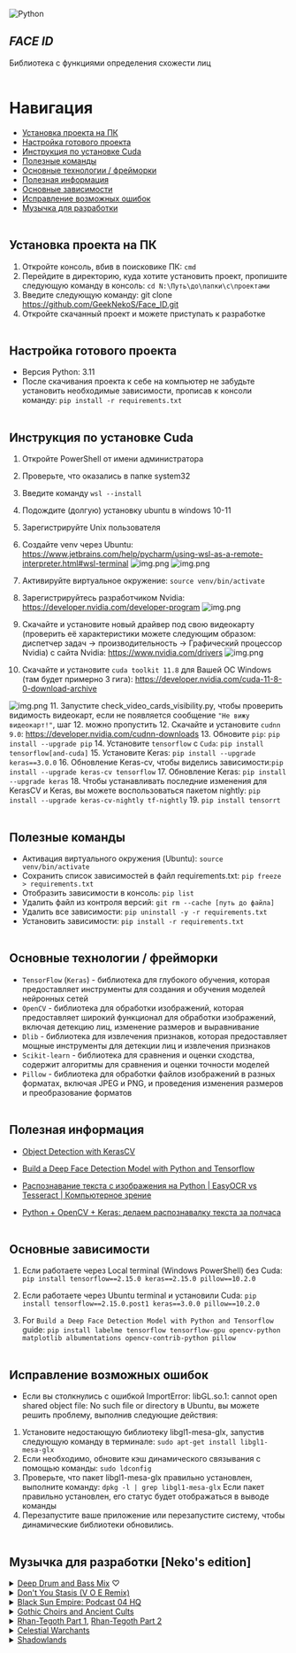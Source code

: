 ![Python](https://img.shields.io/badge/-Python-05122A?style=flat&logo=python)&nbsp;

## *FACE ID*
Библиотека с функциями определения схожести лиц
<br /> <br />


# Навигация
 - [Установка проекта на ПК](#download_project)
 - [Настройка готового проекта](#setting_up_a_project)
 - [Инструкция по установке Cuda](#cuda)
 - [Полезные команды](#useful_commands)
 - [Основные технологии / фрейморки](#basic_technologies)
 - [Полезная информация](#useful_information)
 - [Основные зависимости](#main_dependencies)
 - [Исправление возможных ошибок](#errors_solving)
 - [Музычка для разработки](#nekos_music)
<br /> <br />


<a name="download_project"></a> 
## Установка проекта на ПК
1. Откройте консоль, вбив в поисковике ПК: `cmd`
2. Перейдите в директорию, куда хотите установить проект, пропишите следующую команду в консоль: `cd N:\Путь\до\папки\с\проектами`
3. Введите следующую команду: git clone https://github.com/GeekNekoS/Face_ID.git
4. Откройте скачанный проект и можете приступать к разработке
<br /> <br />


<a name="setting_up_a_project"></a> 
## Настройка готового проекта
 - Версия Python: 3.11
 - После скачивания проекта к себе на компьютер не забудьте установить необходимые зависимости, прописав к консоли команду:  `pip install -r requirements.txt`
<br /> <br />


<a name="cuda"></a> 
## Инструкция по установке Cuda
1. Откройте PowerShell от имени администратора
2. Проверьте, что оказались в папке system32
3. Введите команду `wsl --install`
4. Подождите (долгую) установку ubuntu в windows 10-11
5. Зарегистрируйте Unix пользователя
6. Создайте venv через Ubuntu: https://www.jetbrains.com/help/pycharm/using-wsl-as-a-remote-interpreter.html#wsl-terminal
![img.png](data_for_readme/configuring_venv.png)
![img.png](data_for_readme/adding_interpriter.png)

7. Активируйте виртуальное окружение: `source venv/bin/activate`
8. Зарегистрируйтесь разработчиком Nvidia: https://developer.nvidia.com/developer-program
![img.png](data_for_readme/nvidia_dev_reg_example.png)
9. Скачайте и установите новый драйвер под свою видеокарту (проверить её характеристики можете следующим образом: диспетчер задач -> производительность -> Графический процессор Nvidia) с сайта Nvidia: https://www.nvidia.com/drivers
![img.png](data_for_readme/driver_choosing_example.png)
10. Скачайте и установите `cuda toolkit 11.8` для Вашей ОС Windows (там будет примерно 3 гига): https://developer.nvidia.com/cuda-11-8-0-download-archive

![img.png](data_for_readme/nvidia_toolkit_download_example.png)
11. Запустите check_video_cards_visibility.py, чтобы проверить видимость видеокарт, если не появляется сообщение `"Не вижу видеокарт!"`, шаг 12. можно пропустить
12. Скачайте и установите `cudnn 9.0`: https://developer.nvidia.com/cudnn-downloads
13. Обновите `pip`: `pip install --upgrade pip`
14. Установите `tensorflow` с `Cuda`: `pip install tensorflow[and-cuda]`
15. Установите Keras: `pip install --upgrade keras==3.0.0`
16. Обновление Keras-cv, чтобы виделись зависимости:`pip install --upgrade keras-cv tensorflow`
17. Обновление Keras: `pip install --upgrade keras`
18. Чтобы устанавливать последние изменения для KerasCV и Keras, вы можете воспользоваться пакетом nightly: `pip install --upgrade keras-cv-nightly tf-nightly`
19. `pip install tensorrt`
<br /> <br />


<a name="useful_commands"></a> 
## Полезные команды
 - Активация виртуального окружения (Ubuntu): `source venv/bin/activate`
 - Сохранить список зависимостей в файл requirements.txt: `pip freeze > requirements.txt`
 - Отобразить зависимости в консоль: `pip list`
 - Удалить файл из контроля версий: `git rm --cache [путь до файла]`
 - Удалить все зависимости: `pip uninstall -y -r requirements.txt`
 - Установить зависимости: `pip install -r requirements.txt`
<br /> <br />


<a name="basic_technologies"></a> 
## Основные технологии / фрейморки
- `TensorFlow` (`Keras`) - библиотека для глубокого обучения, которая предоставляет инструменты для создания и обучения моделей нейронных сетей
- `OpenCV` - библиотека для обработки изображений, которая предоставляет широкий функционал для обработки изображений, включая детекцию лиц, изменение размеров и выравнивание
- `Dlib` - библиотека для извлечения признаков, которая предоставляет мощные инструменты для детекции лиц и извлечения признаков
- `Scikit-learn` - библиотека для сравнения и оценки сходства, содержит алгоритмы для сравнения и оценки точности моделей
- `Pillow` - библиотека для обработки файлов изображений в разных форматах, включая JPEG и PNG, и проведения изменения размеров и преобразование форматов
<br /> <br />


<a name="useful_information"></a> 
## Полезная информация
 - [Object Detection with KerasCV](https://keras.io/guides/keras_cv/object_detection_keras_cv/)

 - [Build a Deep Face Detection Model with Python and Tensorflow](https://www.youtube.com/watch?v=N_W4EYtsa10)
 - [Распознавание текста с изображения на Python | EasyOCR vs Tesseract | Компьютерное зрение](https://www.youtube.com/watch?v=H_nXZSM4WiU)
 - [Python + OpenCV + Keras: делаем распознавалку текста за полчаса](https://habr.com/ru/articles/466565/)
<br /> <br />


<a name="main_dependencies"></a> 
## Основные зависимости
1. Если работаете через Local terminal (Windows PowerShell) без Cuda:
`pip install tensorflow==2.15.0 keras==2.15.0 pillow==10.2.0`

2. Если работаете через Ubuntu terminal и установили Cuda:
`pip install tensorflow==2.15.0.post1 keras==3.0.0 pillow==10.2.0`

3. For `Build a Deep Face Detection Model with Python and Tensorflow` guide:
`pip install labelme tensorflow tensorflow-gpu opencv-python matplotlib albumentations opencv-contrib-python pillow`
<br /> <br />


<a name="errors_solving"></a>
## Исправление возможных ошибок
 - Если вы столкнулись с ошибкой ImportError: libGL.so.1: cannot open shared object file: No such file or directory в Ubuntu, вы можете решить проблему, выполнив следующие действия:
1. Установите недостающую библиотеку libgl1-mesa-glx, запустив следующую команду в терминале: `sudo apt-get install libgl1-mesa-glx`
2. Если необходимо, обновите кэш динамического связывания с помощью команды: `sudo ldconfig`
3. Проверьте, что пакет libgl1-mesa-glx правильно установлен, выполните команду: `dpkg -l | grep libgl1-mesa-glx`
   Если пакет правильно установлен, его статус будет отображаться в выводе команды
4. Перезапустите ваше приложение или перезапустите систему, чтобы динамические библиотеки обновились.
<br /> <br />


<a name="nekos_music"></a>
## Музычка для разработки [Neko's edition]
<details>
  <summary>
    <a href='https://www.youtube.com/watch?v=E_lpOJRIKgE'>Deep Drum and Bass Mix</a> ♡
  </summary>
  <img src='data_for_readme/deep_drum_and_bass_mix.png'></img>
</details> 

<details>
  <summary>
    <a href='https://www.youtube.com/watch?v=hbZ5UB_tM6o'>Don't You Stasis (V O E Remix)</a>
  </summary>
  <img src='data_for_readme/dont_you_stasis_voe_remix.png'></img>
</details> 

<details>
  <summary>
    <a href='https://www.youtube.com/watch?v=TwHS3c6zbwI'>Black Sun Empire: Podcast 04 HQ</a>
  </summary>
  <img src='data_for_readme/black_sun_empire_podcast_04_hq.png'></img>
</details> 

<details>
  <summary>
    <a href='https://www.youtube.com/watch?v=OoiP5mBRBwc'>Gothic Choirs and Ancient Cults</a>
  </summary>
  <img src='data_for_readme/gothic_choirs_and_ancient_cults.png'></img>
</details> 

<details>
  <summary>
    <a href='https://www.youtube.com/watch?v=ydHzwERb2rY&t=328s'>Rhan-Tegoth Part 1</a>, <a href='https://www.youtube.com/watch?v=ZGImCRim704'>Rhan-Tegoth Part 2</a>
  </summary>
  <img src='data_for_readme/rhan_tegoth.png'></img>
</details> 

<details>
  <summary>
    <a href='https://www.youtube.com/watch?v=56KHX6tMZ0g'>Celestial Warchants</a>
  </summary>
  <img src='data_for_readme/celestial_warchants.png'></img>
</details> 

<details>
  <summary>
    <a href='https://www.youtube.com/watch?v=000z5zd6mrc'>Shadowlands</a>
  </summary>
  <img src='data_for_readme/shadowlands.png'></img>
</details> 
<br /> <br />
